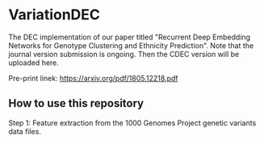 # VariationDEC
The DEC implementation of our paper titled "Recurrent Deep Embedding Networks for Genotype Clustering and Ethnicity Prediction". Note that the journal version submission is ongoing. Then the CDEC version will be uploaded here. 

Pre-print linek: https://arxiv.org/pdf/1805.12218.pdf

## How to use this repository
 Step 1: Feature extraction from the 1000 Genomes Project genetic variants data files. 

